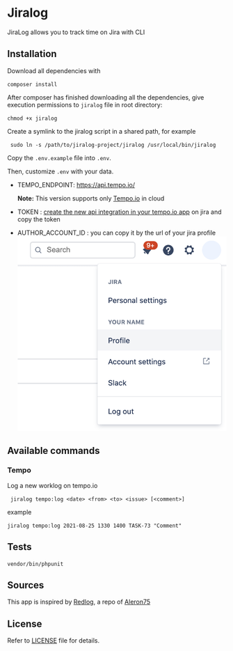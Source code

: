 # Jiralog
JiraLog allows you to track time on Jira with CLI

## Installation

Download all dependencies with

    composer install

After composer has finished downloading all the dependencies, give execution permissions to `jiralog` file in root directory:

    chmod +x jiralog

Create a symlink to the jiralog script in a shared path, for example

     sudo ln -s /path/to/jiralog-project/jiralog /usr/local/bin/jiralog


Copy the `.env.example` file into `.env`.

Then, customize `.env` with your data.

- TEMPO_ENDPOINT: https://api.tempo.io/

   **Note:** This version supports only [Tempo.io](https://www.tempo.io/) in cloud
- TOKEN : [create the new api integration in your tempo.io app](https://help.tempo.io/cloud/en/tempo-timesheets/developing-with-tempo/using-rest-api-integrations.html) on jira and copy the token
- AUTHOR_ACCOUNT_ID : you can copy it by the url of your jira profile
  ![jira profile](docs/jira_profile.png)

## Available commands

### Tempo
Log a new worklog on tempo.io

     jiralog tempo:log <date> <from> <to> <issue> [<comment>]

example

    jiralog tempo:log 2021-08-25 1330 1400 TASK-73 "Comment"


## Tests

    vendor/bin/phpunit


## Sources
This app is inspired by [Redlog](https://github.com/aleron75/redlog), a repo of [Aleron75](https://github.com/aleron75)

## License
Refer to [LICENSE](LICENSE) file for details.